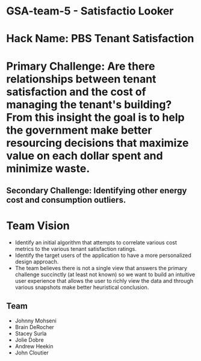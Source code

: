 # GSA-team-5 - Satisfactio Looker

# Hack Name: PBS Tenant Satisfaction
# Primary Challenge: Are there relationships between tenant satisfaction and the cost of managing the tenant's building?  From this insight the goal is to help the government make better resourcing decisions that maximize value on each dollar spent and minimize waste.
## Secondary Challenge: Identifying other energy cost and consumption outliers.

# Team Vision
- Identify an initial algorithm that attempts to correlate various cost metrics to the various tenant satisfaction ratings.
- Identify the target users of the application to have a more personalized design approach.
- The team believes there is not a single view that answers the primary challenge succinctly (at least not known) so we want to build an intuitive user experience that allows the user to richly view the data and through various snapshots make better heuristical conclusion.

## Team
- Johnny Mohseni
- Brain DeRocher
- Stacey Surla
- Jolie Dobre
- Andrew Heekin
- John Cloutier
